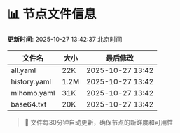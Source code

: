 # 📊 节点文件信息

**更新时间**: 2025-10-27 13:42:37 北京时间

| 文件名 | 大小 | 最后修改 |
|--------|------|----------|
| all.yaml | 22K | 2025-10-27 13:42 |
| history.yaml | 1.2M | 2025-10-27 13:42 |
| mihomo.yaml | 31K | 2025-10-27 13:42 |
| base64.txt | 20K | 2025-10-27 13:42 |

> 🔄 文件每30分钟自动更新，确保节点的新鲜度和可用性
